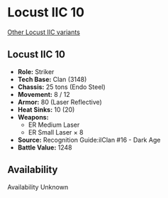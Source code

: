 # Locust IIC 10

[Other Locust IIC variants](../locust_iic.md)

## Locust IIC 10
- **Role:** Striker
- **Tech Base:** Clan (3148)
- **Chassis:** 25 tons (Endo Steel)
- **Movement:** 8 / 12
- **Armor:** 80 (Laser Reflective)
- **Heat Sinks:** 10 (20)
- **Weapons:**
  - ER Medium Laser
  - ER Small Laser × 8
- **Source:** Recognition Guide:ilClan #16 - Dark Age
- **Battle Value:** 1248

## Availability

Availability Unknown

